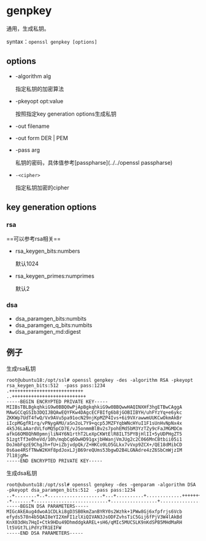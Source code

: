 # genpkey

通用，生成私钥。

syntax：`openssl genpkey [options]`

## options

- -algorithm alg

  指定私钥的加密算法

- -pkeyopt opt:value

  按照指定key generation options生成私钥

- -out filename

- -out form DER | PEM

- -pass arg

  私钥的密码，具体值参考[passpharse](../../openssl passpharse)

- `-<cipher>`

  指定私钥加密的cipher

## key generation options

### rsa

==可以参考rsa相关==

- rsa_keygen_bits:numbers

  默认1024

- rsa_keygen_primes:numprimes

  默认2

### dsa

- dsa_paramgen_bits:numbits
- dsa_paramgen_q_bits:numbits
- dsa_paramgen_md:digest

## 例子

生成rsa私钥

```
root@ubuntu18:/opt/ssl# openssl genpkey -des -algorithm RSA -pkeyopt rsa_keygen_bits:512  -pass pass:1234
.+++++++++++++++++++++++++++
..+++++++++++++++++++++++++++
-----BEGIN ENCRYPTED PRIVATE KEY-----
MIIBsTBLBgkqhkiG9w0BBQ0wPjApBgkqhkiG9w0BBQwwHAQINXHf3hgETBwCAggA
MAwGCCqGSIb3DQIJBQAwEQYFKw4DAgcECFBIfg6b8jGOBIIBYH/uhFYzYq+e6ykc
ZKKWp7UdT4fwQ/Vx9AVu5pa91ocN29njKpMZP4Ivs+6i9VXrawwmUUKCwOkmAkBr
iIcpMGgfR1rq/vPNygAMU/aSn2oL7Y9+qcp5JMZFYqbWNcHYuI1F1sUnHvNpNx4x
4k5J6LaAardVLfoMQ5pCD7E/vJ5onmmBlBv2s7pohEMd5bM3YzTZy9cFaJMGMDCm
afkG6OM8QhN0pmnjliN4Y6N1rthT2LeXpCKWtElR8ILT5PYBjHlII+5yUDPHgZT5
51zgtTf3e0heVd/10h/mqbCq6OwHD91gxjbHWanjVmJUg2c2C066MnCBtbii05i1
DoJmbFqzE9ChgJh+fU+iZbjvdpQk/Z+HKCo9LO5GLkx7vVxp9ZCX+/QE18dMibCD
0s6ae4RSfTNwW2KHf8pdJoxLJjB69reQUms53bgwD2B4LGNAdre4zZ6SbCmWjzIM
7l18jgM=
-----END ENCRYPTED PRIVATE KEY-----

```

生成dsa私钥

```
root@ubuntu18:/opt/ssl# openssl genpkey -des -genparam -algorithm DSA -pkeyopt dsa_paramgen_bits:512  -pass pass:1234
..+........+..+....................+...+..........+.............+++++++++++++++++++++++++++++++++++++++++++++++++++++++++++++++++*
.+.......+...........................+.................+............................+..+......+......+.............+...+..+.........+..........................................+........................+.......................+..........+.+.................+..+...+.+..............+.....+........................+..........+.........+..................+...................+......+....+.......+.+.+..................+...............+.....+..............+++++++++++++++++++++++++++++++++++++++++++++++++++++++++++++++++*
-----BEGIN DSA PARAMETERS-----
MIGcAkEAug4dwoA1CDLki8gD3SB0kmZanBYRY0s2Wzhk+1PWw8Gj6xfpfrjs6Vcb
efyds578n4b5QAI8eYI2XmFI1zlXiQIVAN3JsODFZvhsTiC5Gij6fPjV3W4lAkBd
KnX03dHs7HqI+Ctk9HDu49DhmddgkAREL+sH6/qMIc5MUCSLK9nKdSPB5MHdMaRH
lt5VGt7LiPdYzTR1EIFW
-----END DSA PARAMETERS-----
```













